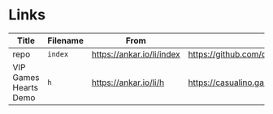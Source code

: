 # Links

|Title|Filename|From|To|
|-|-|-|-|
|repo|`index`|https://ankar.io/li/index|https://github.com/dcadata/li|
|VIP Games Hearts Demo|`h`|https://ankar.io/li/h|https://casualino.games/games/hearts/index.html|